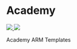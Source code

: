 # Academy

<a href="https://portal.azure.com/#create/Microsoft.Template/uri/https%3A%2F%2Fraw.githubusercontent.com%2FBMichaelJ%2FAcademyARMTemplate%2Fmaster%2Fazuredeploy.json" target="_blank">
    <img src="http://media.azurefabric.com/2016/02/TDC_logo_klickToDeploy.png"/>
</a>
<a href="http://armviz.io/#/?load=https%3A%2F%2Fraw.githubusercontent.com%2FBMichaelJ%2FAcademyARMTemplate%2Fmaster%2Fazuredeploy.json="_blank">
    <img src="http://armviz.io/visualizebutton.png"/>
</a>

Academy ARM Templates
